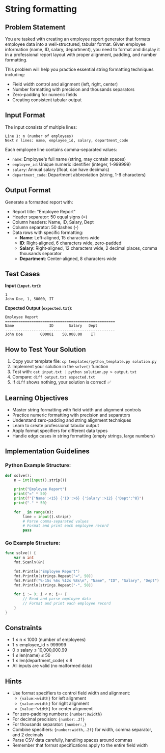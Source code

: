 # String formatting

## Problem Statement

You are tasked with creating an employee report generator that formats employee data into a well-structured, tabular format. Given employee information (name, ID, salary, department), you need to format and display it in a professional report layout with proper alignment, padding, and number formatting.

This problem will help you practice essential string formatting techniques including:
- Field width control and alignment (left, right, center)
- Number formatting with precision and thousands separators
- Zero-padding for numeric fields
- Creating consistent tabular output

## Input Format

The input consists of multiple lines:
```
Line 1: n (number of employees)
Next n lines: name, employee_id, salary, department_code
```

Each employee line contains comma-separated values:
- `name`: Employee's full name (string, may contain spaces)
- `employee_id`: Unique numeric identifier (integer, 1-999999)
- `salary`: Annual salary (float, can have decimals)
- `department_code`: Department abbreviation (string, 1-8 characters)

## Output Format

Generate a formatted report with:
- Report title: "Employee Report"
- Header separator: 50 equal signs (=)
- Column headers: Name, ID, Salary, Dept
- Column separator: 50 dashes (-)
- Data rows with specific formatting:
  - **Name**: Left-aligned, 15 characters wide
  - **ID**: Right-aligned, 6 characters wide, zero-padded
  - **Salary**: Right-aligned, 12 characters wide, 2 decimal places, comma thousands separator
  - **Department**: Center-aligned, 8 characters wide

## Test Cases
**Input (`input.txt`):**
```
1
John Doe, 1, 50000, IT
```

**Expected Output (`expected.txt`):**
```
Employee Report
==================================================
Name                ID       Salary   Dept  
--------------------------------------------------
John Doe        000001    50,000.00    IT   
```

## How to Test Your Solution
1. Copy your template file: `cp templates/python_template.py solution.py`
2. Implement your solution in the `solve()` function
3. Test with: `cat input.txt | python solution.py > output.txt`
4. Compare: `diff output.txt expected.txt`
5. If `diff` shows nothing, your solution is correct! ✅

## Learning Objectives
- Master string formatting with field width and alignment controls
- Practice numeric formatting with precision and separators
- Understand zero-padding and string alignment techniques
- Learn to create professional tabular output
- Apply format specifiers for different data types
- Handle edge cases in string formatting (empty strings, large numbers)

## Implementation Guidelines

### Python Example Structure:
```python
def solve():
    n = int(input().strip())
    
    print("Employee Report")
    print("=" * 50)
    print(f"{'Name':<15} {'ID':>6} {'Salary':>12} {'Dept':^8}")
    print("-" * 50)
    
    for _ in range(n):
        line = input().strip()
        # Parse comma-separated values
        # Format and print each employee record
        pass
```

### Go Example Structure:
```go
func solve() {
    var n int
    fmt.Scanln(&n)
    
    fmt.Println("Employee Report")
    fmt.Println(strings.Repeat("=", 50))
    fmt.Printf("%-15s %6s %12s %8s\n", "Name", "ID", "Salary", "Dept")
    fmt.Println(strings.Repeat("-", 50))
    
    for i := 0; i < n; i++ {
        // Read and parse employee data
        // Format and print each employee record
    }
}
```

## Constraints
- 1 ≤ n ≤ 1000 (number of employees)
- 1 ≤ employee_id ≤ 999999
- 0 ≤ salary ≤ 10,000,000.99
- 1 ≤ len(name) ≤ 50
- 1 ≤ len(department_code) ≤ 8
- All inputs are valid (no malformed data)

## Hints
- Use format specifiers to control field width and alignment:
  - `{value:<width}` for left alignment
  - `{value:>width}` for right alignment  
  - `{value:^width}` for center alignment
- For zero-padding numbers: `{number:0width}`
- For decimal precision: `{number:.2f}`
- For thousands separator: `{number:,}`
- Combine specifiers: `{number:width,.2f}` for width, comma separator, and 2 decimals
- Parse CSV data carefully, handling spaces around commas
- Remember that format specifications apply to the entire field width
